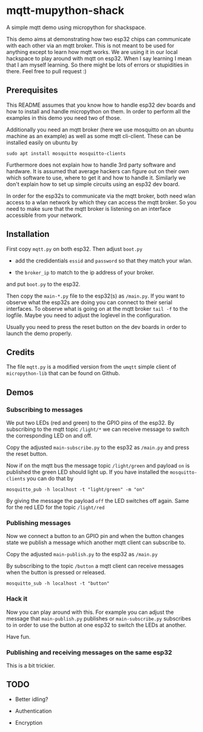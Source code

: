 # mqtt-mupython-shack
A simple mqtt demo using micropython for shackspace.

This demo aims at demonstrating how two esp32 chips can communicate with each
other via an mqtt broker. This is not meant to be used for anything except to
learn how mqtt works. We are using it in our local hackspace to play around
with mqtt on esp32. When I say learning I mean that I am myself learning. So
there might be lots of errors or stupidities in there. Feel free to pull
request :)


## Prerequisites

This README assumes that you know how to handle esp32 dev boards and how to
install and handle micropython on them. In order to perform all the examples in
this demo you need two of those.

Additionally you need an mqtt broker (here we use mosquitto on an ubuntu machine as an
example) as well as some mqtt cli-client. These can be installed easily on
ubuntu by
```
sudo apt install mosquitto mosquitto-clients
```

Furthermore does not explain how to handle 3rd party software and hardware. It
is assumed that average hackers can figure out on their own which software to
use, where to get it and how to handle it. Similarly we don't explain how to
set up simple circuits using an esp32 dev board.

In order for the esp32s to communicate via the mqtt broker, both need wlan
access to a wlan network by which they can access the mqtt broker. So you need
to make sure that the mqtt broker is listening on an interface accessible from
your network.

## Installation

First copy `mqtt.py` on both esp32. Then adjust `boot.py`

* add the credidentials `essid` and `password` so that they match your wlan.

* the `broker_ip` to match to the ip address of your broker.

and put `boot.py` to the esp32.


Then copy the `main-*.py` file to the esp32(s) as `/main.py`. If you want to
observe what the esp32s are doing you can connect to their serial
interfaces. To observe what is going on at the mqtt broker `tail -f` to the
logfile. Maybe you need to adjust the loglevel in the configuration.

Usually you need to press the reset button on the dev boards in order to launch
the demo properly.

## Credits

The file `mqtt.py` is a modified version from the `umqtt` simple client of
`micropython-lib` that can be found on Github.


## Demos

### Subscribing to messages

We put two LEDs (red and green) to the GPIO pins of the esp32. By subscribing
to the mqtt topic `/light/*` we can receive message to switch the corresponding
LED on and off.

Copy the adjusted `main-subscribe.py` to the esp32 as `/main.py` and press the reset button.

Now if on the mqtt bus the message topic `/light/green` and payload `on` is
published the green LED should light up. If you have installed the
`mosquitto-clients` you can do that by
```
mosquitto_pub -h localhost -t "light/green" -m "on"
```

By giving the message the payload `off` the LED switches off again. Same for
the red LED for the topic `/light/red`


### Publishing messages

Now we connect a button to an GPIO pin and when the button changes state we
publish a message which another mqtt client can subscribe to.

Copy the adjusted `main-publish.py` to the esp32 as `/main.py`

By subscribing to the topic `/button` a mqtt client can receive messages when the
button is pressed or released.
```
mosquitto_sub -h localhost -t "button"
```

### Hack it

Now you can play around with this. For example you can adjust the message that
`main-publish.py` publishes or `main-subscribe.py` subscribes to in order to
use the button at one esp32 to switch the LEDs at another.

Have fun.


### Publishing and receiving messages on the same esp32

This is a bit trickier.


## TODO

* Better idling?

* Authentication

* Encryption
